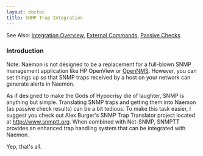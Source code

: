 ```yaml
---
layout: doctoc
title: SNMP Trap Integration
---
```




<span class="glyphicon glyphicon-arrow-right"></span> See Also: <a href="integration.html">Integration Overview</a>, <a href="extcommands.html">External Commands</a>, <a href="passivechecks.html">Passive Checks</a>


### Introduction

<span class="glyphicon glyphicon-pencil"></span> Note: Naemon is not designed to be a replacement for a full-blown SNMP management application like HP OpenView or <a href="http://www.opennms.org/">OpenNMS</a>.  However, you can set things up so that SNMP traps received by a host on your network can generate alerts in Naemon.

As if designed to make the Gods of Hypocrisy die of laughter, SNMP is anything but simple.  Translating SNMP traps and getting them into Naemon (as passive check results) can be a bit tedious.  To make this task easier, I suggest you check out Alex Burger's SNMP Trap Translator project located at <a href="http://www.snmptt.org">http://www.snmptt.org</a>. When combined with Net-SNMP, SNMPTT provides an enhanced trap handling system that can be integrated with Naemon.

Yep, that's all.
